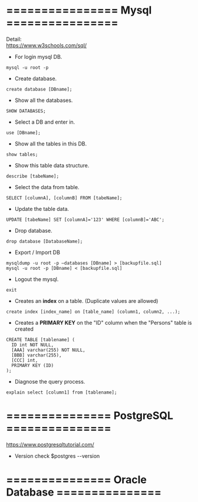 # ================  Mysql  ================
Detail:  
https://www.w3schools.com/sql/

- For login mysql DB.
```
mysql -u root -p
```

- Create database.
```
create database [DBname];
```

- Show all the databases.
```
SHOW DATABASES;
```

- Select a DB and enter in.
```
use [DBname];
```

- Show all the tables in this DB.
```
show tables;
```

- Show this table data structure.
```
describe [tabeName];
```

- Select the data from table.
```
SELECT [columnA], [columnB] FROM [tabeName];
```

- Update the table data.
```
UPDATE [tabeName] SET [columnA]='123' WHERE [columnB]='ABC';
```

- Drop database.
```
drop database [DatabaseName];
```

- Export / Import DB
```
mysqldump -u root -p –databases [DBname] > [backupfile.sql]
mysql -u root -p [DBname] < [backupfile.sql]
```

- Logout the mysql.
```
exit
```

- Creates an **index** on a table. (Duplicate values are allowed)
```
create index [index_name] on [table_name] (column1, column2, ...);
```

- Creates a **PRIMARY KEY** on the "ID" column when the "Persons" table is created
```
CREATE TABLE [tablename] (
  ID int NOT NULL,
  [AAA] varchar(255) NOT NULL,
  [BBB] varchar(255),
  [CCC] int,
  PRIMARY KEY (ID)
);
```

- Diagnose the query process.
```
explain select [column1] from [tablename];
```

# ===============   PostgreSQL   ===============
https://www.postgresqltutorial.com/

- Version check
$postgres --version


# ===============   Oracle Database   ===============
